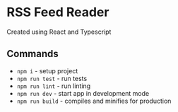 # RSS Feed Reader

Created using React and Typescript

## Commands

- `npm i` - setup project
- `npm run test` - run tests
- `npm run lint` - run linting
- `npm run dev` - start app in development mode
- `npm run build` - compiles and minifies for production
